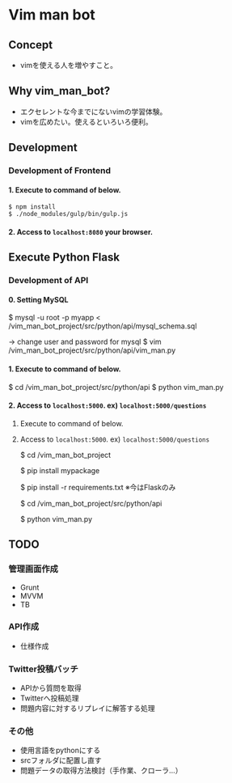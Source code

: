 # Vim man bot


## Concept

- vimを使える人を増やすこと。


## Why vim_man_bot?

- エクセレントな今までにないvimの学習体験。
- vimを広めたい。使えるといろいろ便利。


## Development

### Development of Frontend

#### 1. Execute to command of below.

    $ npm install
    $ ./node_modules/gulp/bin/gulp.js

#### 2. Access to `localhost:8080` your browser.

## Execute Python Flask

### Development of API

#### 0. Setting MySQL
   $ mysql -u root -p myapp < /vim_man_bot_project/src/python/api/mysql_schema.sql

   -> change user and password for mysql
   $ vim /vim_man_bot_project/src/python/api/vim_man.py

#### 1. Execute to command of below.

   $ cd /vim_man_bot_project/src/python/api
   $ python vim_man.py

#### 2. Access to `localhost:5000`. ex) `localhost:5000/questions`

1. Execute to command of below.
2. Access to `localhost:5000`. ex) `localhost:5000/questions`

   $ cd /vim_man_bot_project
   
   $ pip install mypackage
   
   $ pip install -r requirements.txt ※今はFlaskのみ
   
   $ cd /vim_man_bot_project/src/python/api
   
   $ python vim_man.py
   
## TODO

### 管理画面作成

- Grunt
- MVVM
- TB

### API作成

- 仕様作成

### Twitter投稿バッチ

- APIから質問を取得
- Twitterへ投稿処理
- 問題内容に対するリプレイに解答する処理

### その他

- 使用言語をpythonにする
- srcフォルダに配置し直す
- 問題データの取得方法検討（手作業、クローラ...）


